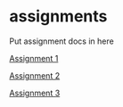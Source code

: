 # assignments

Put assignment docs in here

[Assignment 1](https://docs.google.com/document/d/10ujQHg9mKsY1HKiCvyvi_hX6NzU7XAxkU9R_6j8HxE4/edit)

[Assignment 2](https://docs.google.com/document/d/1p8jHtYcTOaPpa4Vs897-2VI9iaDx6jm6ACN5cyDaKXE/edit)

[Assignment 3](https://docs.google.com/document/d/1thsFupI53V1zRmjB8BoqwvWo6qQcanPo3htyS3DFfLE/edit)
